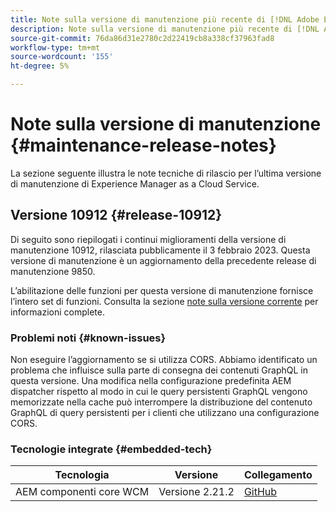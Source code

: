 ```yaml
---
title: Note sulla versione di manutenzione più recente di [!DNL Adobe Experience Manager] as a Cloud Service.
description: Note sulla versione di manutenzione più recente di [!DNL Adobe Experience Manager] as a Cloud Service.
source-git-commit: 76da86d31e2780c2d22419cb8a338cf37963fad8
workflow-type: tm+mt
source-wordcount: '155'
ht-degree: 5%

---
```



# Note sulla versione di manutenzione {#maintenance-release-notes}

La sezione seguente illustra le note tecniche di rilascio per l’ultima versione di manutenzione di Experience Manager as a Cloud Service.

## Versione 10912 {#release-10912}

Di seguito sono riepilogati i continui miglioramenti della versione di manutenzione 10912, rilasciata pubblicamente il 3 febbraio 2023. Questa versione di manutenzione è un aggiornamento della precedente release di manutenzione 9850.

L’abilitazione delle funzioni per questa versione di manutenzione fornisce l’intero set di funzioni. Consulta la sezione [note sulla versione corrente](/help/release-notes/release-notes-cloud/release-notes-current.md) per informazioni complete.

### Problemi noti {#known-issues}

Non eseguire l’aggiornamento se si utilizza CORS. Abbiamo identificato un problema che influisce sulla parte di consegna dei contenuti GraphQL in questa versione. Una modifica nella configurazione predefinita AEM dispatcher rispetto al modo in cui le query persistenti GraphQL vengono memorizzate nella cache può interrompere la distribuzione del contenuto GraphQL di query persistenti per i clienti che utilizzano una configurazione CORS.

### Tecnologie integrate {#embedded-tech}

| Tecnologia | Versione | Collegamento |
|---|---|---|
| AEM componenti core WCM | Versione 2.21.2 | [GitHub](https://github.com/adobe/aem-core-wcm-components) |
